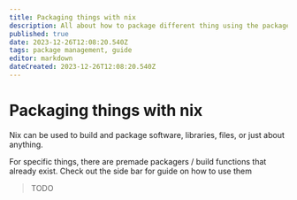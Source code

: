 ```yaml
---
title: Packaging things with nix
description: All about how to package different thing using the package manager and build tool
published: true
date: 2023-12-26T12:08:20.540Z
tags: package management, guide
editor: markdown
dateCreated: 2023-12-26T12:08:20.540Z
---
```


# Packaging things with nix

Nix can be used to build and package software, libraries, files, or just about anything.


For specific things, there are premade packagers / build functions that already exist. Check out the side bar for guide on how to use them

> TODO